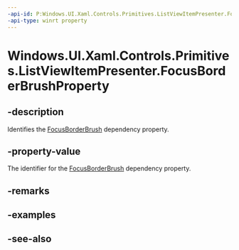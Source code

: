 ```yaml
---
-api-id: P:Windows.UI.Xaml.Controls.Primitives.ListViewItemPresenter.FocusBorderBrushProperty
-api-type: winrt property
---
```


<!-- Property syntax
public Windows.UI.Xaml.DependencyProperty FocusBorderBrushProperty { get; }
-->

# Windows.UI.Xaml.Controls.Primitives.ListViewItemPresenter.FocusBorderBrushProperty

## -description
Identifies the [FocusBorderBrush](listviewitempresenter_focusborderbrush.md) dependency property.



## -property-value
The identifier for the [FocusBorderBrush](listviewitempresenter_focusborderbrush.md) dependency property.

## -remarks

## -examples

## -see-also
